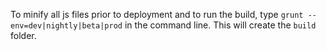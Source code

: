 To minify all js files prior to deployment and to run the build, type `grunt --env=dev|nightly|beta|prod` in the command line. This will create the `build` folder.